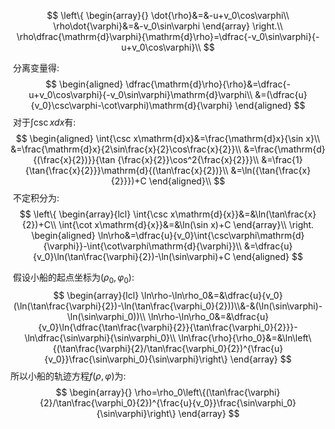 $$
\left\{
\begin{array}{}
\dot{\rho}&=&-u+v_0\cos\varphi\\
\rho\dot{\varphi}&=&-v_0\sin\varphi
\end{array}
\right.\\
\rho\dfrac{\mathrm{d}\varphi}{\mathrm{d}\rho}=\dfrac{-v_0\sin\varphi}{-u+v_0\cos\varphi}\\
$$

​	分离变量得:
$$
\begin{aligned}
\dfrac{\mathrm{d}\rho}{\rho}&=\dfrac{-u+v_0\cos\varphi}{-v_0\sin\varphi}\mathrm{d}\varphi\\
&=(\dfrac{u}{v_0}\csc\varphi-\cot\varphi)\mathrm{d}{\varphi}
\end{aligned}
$$
​	对于$\int{\csc xdx}$有:
$$
\begin{aligned}
\int{\csc x\mathrm{d}x}&=\frac{\mathrm{d}x}{\sin x}\\
&=\frac{\mathrm{d}x}{2\sin\frac{x}{2}\cos\frac{x}{2}}\\
&=\frac{\mathrm{d}{(\frac{x}{2})}}{\tan {\frac{x}{2}}\cos^2{\frac{x}{2}}}\\
&=\frac{1}{\tan{\frac{x}{2}}}\mathrm{d}{(\tan\frac{x}{2})}\\
&=\ln({\tan{\frac{x}{2}}})+C
\end{aligned}\\
$$
​	不定积分为:
$$
\left\{
\begin{array}{lcl}
\int{\csc x\mathrm{d}{x}}&=&\ln(\tan\frac{x}{2})+C\\
\int{\cot x\mathrm{d}{x}}&=&\ln(\sin x)+C
\end{array}\\
\right.
\begin{aligned}
\ln\rho&=\dfrac{u}{v_0}\int{\csc\varphi\mathrm{d}{\varphi}}-\int{\cot\varphi\mathrm{d}{\varphi}}\\
&=\dfrac{u}{v_0}\ln(\tan\frac{\varphi}{2})-\ln(\sin\varphi)+C
\end{aligned}
$$

​	假设小船的起点坐标为$(\rho_0,\varphi_0)$:
$$
\begin{array}{lcl}
\ln\rho-\ln\rho_0&=&\dfrac{u}{v_0}(\ln(\tan\frac{\varphi}{2})-\ln(\tan\frac{\varphi_0}{2}))\\&-&(\ln(\sin\varphi)-\ln(\sin\varphi_0))\\
\ln\rho-\ln\rho_0&=&\dfrac{u}{v_0}\ln{\dfrac{\tan\frac{\varphi}{2}}{\tan\frac{\varphi_0}{2}}}-\ln\dfrac{\sin\varphi}{\sin\varphi_0}\\
\ln\frac{\rho}{\rho_0}&=&\ln\left\{(\tan\frac{\varphi}{2}/\tan\frac{\varphi_0}{2})^{\frac{u}{v_0}}\frac{\sin\varphi_0}{\sin\varphi}\right\}
\end{array}
$$
 所以小船的轨迹方程$f(\rho,\varphi)$为:
$$
\begin{array}{}
\rho=\rho_0\left\{(\tan\frac{\varphi}{2}/\tan\frac{\varphi_0}{2})^{\frac{u}{v_0}}\frac{\sin\varphi_0}{\sin\varphi}\right\}
\end{array}
$$
